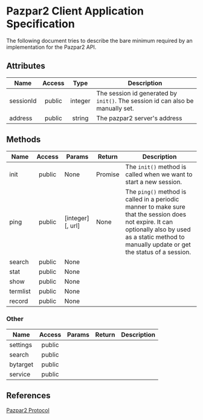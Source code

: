 Pazpar2 Client Application Specification
=================

The following document tries to describe the bare minimum required by an implementation for the Pazpar2 API.

## Attributes

Name      | Access | Type    | Description
--------- | :----: | :-----: | -----------
sessionId | public | integer | The session id generated by `init()`. The session id can also be manually set.
address   | public | string  | The pazpar2 server's address

## Methods

Name     | Access | Params      | Return     | Description
-------- | :----: | ----------  | ---------- | -----------
init     | public | None        | Promise    | The `init()` method is called when we want to start a new session.
ping     | public | [integer][, url] | None       | The `ping()` method is called in a periodic manner to make sure that the session does not expire. It can optionally also by used as a static method to manually update or get the status of a session.
search   | public | None        | | 
stat     | public | None        | | 
show     | public | None        | | 
termlist | public | None        | | 
record   | public | None        | | 

### Other

Name     | Access | Params | Return | Description
-------- | :----: | -----  | ------ | -----------
settings | public | | | 
search   | public | | | 
bytarget | public | | | 
service  | public | | | 

## References

[Pazpar2 Protocol](http://www.indexdata.com/pazpar2/doc/pazpar2_protocol.html)
